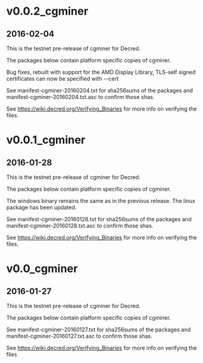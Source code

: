 # v0.0.2_cgminer

## 2016-02-04

This is the testnet pre-release of cgminer for Decred.

The packages below contain platform specific copies of cgminer.

Bug fixes, rebuilt with support for the AMD Display Library, TLS-self
signed certificates can now be specified with --cert

See manifest-cgminer-20160204.txt for sha256sums of the packages and
manifest-cgminer-20160204.txt.asc to confirm those shas.

See https://wiki.decred.org/Verifying_Binaries for more info on
verifying the files.

# v0.0.1_cgminer

## 2016-01-28

This is the testnet pre-release of cgminer for Decred.

The packages below contain platform specific copies of cgminer.

The windows binary remains the same as in the previous release. The
linux package has been updated.

See manifest-cgminer-20160128.txt for sha256sums of the packages and
manifest-cgminer-20160128.txt.asc to confirm those shas.

See https://wiki.decred.org/Verifying_Binaries for more info on
verifying the files.

# v0.0_cgminer

## 2016-01-27

This is the testnet pre-release of cgminer for Decred.

The packages below contain platform specific copies of cgminer.

See manifest-cgminer-20160127.txt for sha256sums of the packages and
manifest-cgminer-20160127.txt.asc to confirm those shas.

See https://wiki.decred.org/Verifying_Binaries for more info on
verifying the files

